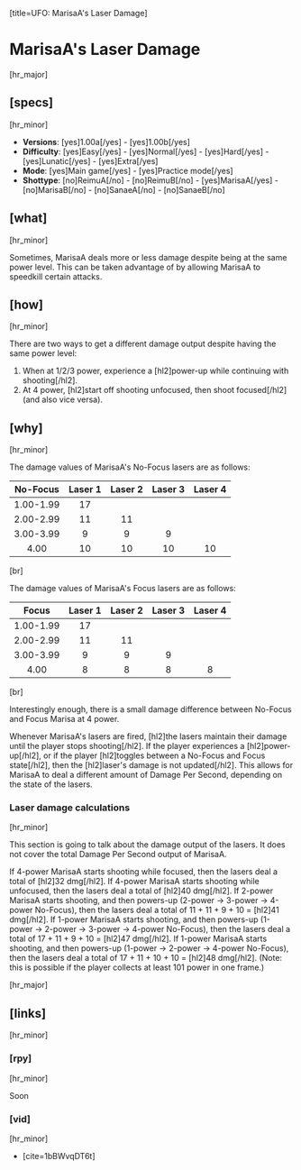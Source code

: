[title=UFO: MarisaA's Laser Damage]
# MarisaA's Laser Damage

[hr_major] 
## [specs]
[hr_minor]  

* **Versions**: [yes]1.00a[/yes] - [yes]1.00b[/yes] 
* **Difficulty**: [yes]Easy[/yes] - [yes]Normal[/yes] - [yes]Hard[/yes] - [yes]Lunatic[/yes] - [yes]Extra[/yes]
* **Mode**: [yes]Main game[/yes] - [yes]Practice mode[/yes]
* **Shottype**: [no]ReimuA[/no] - [no]ReimuB[/no] - [yes]MarisaA[/yes] - [no]MarisaB[/no] - [no]SanaeA[/no] - [no]SanaeB[/no]

## [what]
[hr_minor]

Sometimes, MarisaA deals more or less damage despite being at the same power level. This can be taken advantage of by allowing MarisaA to speedkill certain attacks.

## [how]
[hr_minor]

There are two ways to get a different damage output despite having the same power level:
1. When at 1/2/3 power, experience a [hl2]power-up while continuing with shooting[/hl2].
2. At 4 power, [hl2]start off shooting unfocused, then shoot focused[/hl2] (and also vice versa).

## [why]
[hr_minor]

The damage values of MarisaA's No-Focus lasers are as follows:

|  No-Focus | Laser 1 | Laser 2 | Laser 3 | Laser 4 |
|:---------:|:-------:|:-------:|:-------:|:-------:|
| 1.00-1.99 |    17   |         |         |         |
| 2.00-2.99 |    11   |    11   |         |         |
| 3.00-3.99 |    9    |    9    |    9    |         |
|    4.00   |    10   |    10   |    10   |    10   |
[br]

The damage values of MarisaA's Focus lasers are as follows:

|   Focus   | Laser 1 | Laser 2 | Laser 3 | Laser 4 |
|:---------:|:-------:|:-------:|:-------:|:-------:|
| 1.00-1.99 |    17   |         |         |         |
| 2.00-2.99 |    11   |    11   |         |         |
| 3.00-3.99 |    9    |    9    |    9    |         |
|    4.00   |    8    |    8    |    8    |    8    |
[br]

Interestingly enough, there is a small damage difference between No-Focus and Focus Marisa at 4 power.

Whenever MarisaA's lasers are fired, [hl2]the lasers maintain their damage until the player stops shooting[/hl2]. If the player experiences a [hl2]power-up[/hl2], or if the player [hl2]toggles between a No-Focus and Focus state[/hl2], then the [hl2]laser's damage is not updated[/hl2]. This allows for MarisaA to deal a different amount of Damage Per Second, depending on the state of the lasers.

### Laser damage calculations
[hr_minor]

This section is going to talk about the damage output of the lasers. It does not cover the total Damage Per Second output of MarisaA.

If 4-power MarisaA starts shooting while focused, then the lasers deal a total of [hl2]32 dmg[/hl2].
If 4-power MarisaA starts shooting while unfocused, then the lasers deal a total of [hl2]40 dmg[/hl2].
If 2-power MarisaA starts shooting, and then powers-up (2-power → 3-power → 4-power No-Focus), then the lasers deal a total of 11 + 11 + 9 + 10 = [hl2]41 dmg[/hl2].
If 1-power MarisaA starts shooting, and then powers-up (1-power → 2-power → 3-power → 4-power No-Focus), then the lasers deal a total of 17 + 11 + 9 + 10 = [hl2]47 dmg[/hl2].
If 1-power MarisaA starts shooting, and then powers-up (1-power → 2-power → 4-power No-Focus), then the lasers deal a total of 17 + 11 + 10 + 10 = [hl2]48 dmg[/hl2]. (Note: this is possible if the player collects at least 101 power in one frame.)


[hr_major]
## [links]
[hr_minor]
### [rpy]
[hr_minor]

Soon

### [vid]
[hr_minor]

+ [cite=1bBWvqDT6t]
